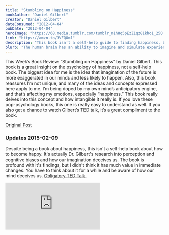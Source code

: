 ```yaml
---
title: "Stumbling on Happiness"
bookAuthor: "Daniel Gilbert"
creator: "Daniel Gilbert"
dateConsumed: "2012-04-04"
pubDate: "2012-04-04"
heroImage: "https://68.media.tumblr.com/tumblr_m1h8q5pEzZ1qz81kho1_250.jpg"
link: "https://amzn.to/3VFQOm1"
description: "This book isn’t a self-help guide to finding happiness, but about how humans make fallacies based on their ability to think they are being rational when in doubt they are not."
blurb: "The human brain has an ability to imagine and simulate experiences, and how this capacity affects our ability to predict what will make us happy. Dr. Gilbert describes various biases and mental errors that make it difficult for us to forecast our future happiness. He also emphasizes the importance of being aware of these cognitive tricks to synthesize our own happiness."
---
```


This Week’s Book Review: “Stumbling on Happiness” by Daniel Gilbert. This book is a great insight on the psychology of happiness, not a self-help book. The biggest idea for me is the idea that imagination of the future is more exaggerated in our minds and less likely to happen. Also, this book reassures I’m not unique, and many of the ideas and concepts expressed here apply to me. I’m being doped by my own mind’s anticipatory engine, and that’s affecting my emotions, especially “happiness.” This book really delves into this concept and how intangible it really is. If you love these pop-psychology books, this one is really easy to understand as well. If you also get a chance to watch Gilbert’s TED talk, it’s a great compliment to the book.

[Original Post](https://jermspeaks.com/post/20472464561/this-weeks-book-review-stumbling-on-happiness)

### Updates 2015-02-09

Despite being a book about happiness, this isn't a self-help book about how to become happy. It's actually Dr. Gilbert's research into perception and cognitive biases and how our imagination deceives us. The book is profound with it's findings, but I didn't think it has much value in immediate changes. You have to think about it for a while and be aware of how our mind deceives us. [Obligatory TED Talk](https://www.ted.com/talks/dan_gilbert_the_surprising_science_of_happiness).

<iframe 
  class="aspect-video w-full my-2"
  src="https://embed.ted.com/talks/lang/en/dan_gilbert_the_surprising_science_of_happiness"
  title="YouTube video player"
  frameborder="0"
  allow="accelerometer; autoplay; clipboard-write; encrypted-media; gyroscope; picture-in-picture; web-share"
  allowfullscreen></iframe>